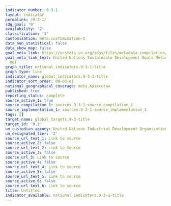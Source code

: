 ```yaml
---
indicator_number: 9.3.1
layout: indicator
permalink: /9-3-1/
sdg_goal: '9'
availability: '2'
classification: '3'
customisation: meta.customisation-1
data_non_statistical: false
data_show_map: false
goal_meta_link: https://unstats.un.org/sdgs/files/metadata-compilation/Metadata-Goal-9.pdf
goal_meta_link_text: United Nations Sustainable Development Goals Metadata (PDF 4.0
  MB)
graph_title: national_indicators.9-3-1-title
graph_type: line
indicator_name: global_indicators.9-3-1-title
indicator_sort_order: 09-03-01
national_geographical_coverage: meta.Казахстан
published: true
reporting_status: complete
source_active_1: true
source_compilation_1: sources.9-3-1-source_compilation_1
source_implementation_1: sources.9-3-1-source_implementation_1
tags: []
target_name: global_targets.9-3-title
target_id: '9.3'
un_custodian_agency: United Nations Industrial Development Organization (UNIDO)
un_designated_tier: '2'
source_url_text_1: Link to source
source_active_2: false
source_url_text_2: Link to Source
source_active_3: false
source_url_3: Link to source
source_active_4: false
source_url_text_4: Link to source
source_active_5: false
source_url_text_5: Link to source
source_active_6: false
source_url_text_6: Link to source
title: Untitled
indicator_available: national_indicators.9-3-1-title
---
```

